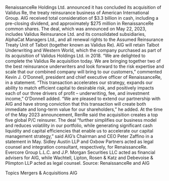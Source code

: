 RenaissanceRe Holdings Ltd. announced it has concluded its acquisition of Validus Re, the treaty reinsurance business of American International Group.
AIG received total consideration of $3.3 billion in cash, including a pre-closing dividend, and approximately $275 million in RenaissanceRe common shares.
The deal, which was announced on May 22, 2023, includes Validus Reinsurance Ltd. and its consolidated subsidiaries, AlphaCat Managers Ltd., and all renewal rights to the Assumed Reinsurance Treaty Unit of Talbot (together known as Validus Re).
AIG will retain Talbot Underwriting and Western World, which the company purchased as part of its acquisition of Validus Holdings Ltd. in 2018.
“We are delighted to complete the Validus Re acquisition today. We are bringing together two of the best reinsurance underwriters and look forward to the risk expertise and scale that our combined company will bring to our customers,” commented Kevin J. O’Donnell, president and chief executive officer of RenaissanceRe, in a statement.
“This transaction accelerates our strategy, expands our ability to match efficient capital to desirable risk, and positively impacts each of our three drivers of profit – underwriting, fee, and investment income,” O’Donnell added.
“We are pleased to extend our partnership with AIG and have strong conviction that this transaction will create both immediate and long-term value for our shareholders,” he added.
At the time of the May 2023 announcement, RenRe said the acquisition creates a top five global P/C reinsurer.
The deal “further simplifies our business model and reduces volatility in our portfolio, while generating significant cash liquidity and capital efficiencies that enable us to accelerate our capital management strategy,” said AIG’s Chairman and CEO Peter Zaffino in a statement in May.
Sidley Austin LLP and Oxbow Partners acted as legal counsel and integration consultant, respectively, for RenaissanceRe.
Evercore Group L.L.C. and J.P. Morgan Securities LLC acted as financial advisers for AIG, while Wachtell, Lipton, Rosen & Katz and Debevoise & Plimpton LLP acted as legal counsel.
Source: RenaissanceRe and AIG

Topics
Mergers & Acquisitions
AIG
